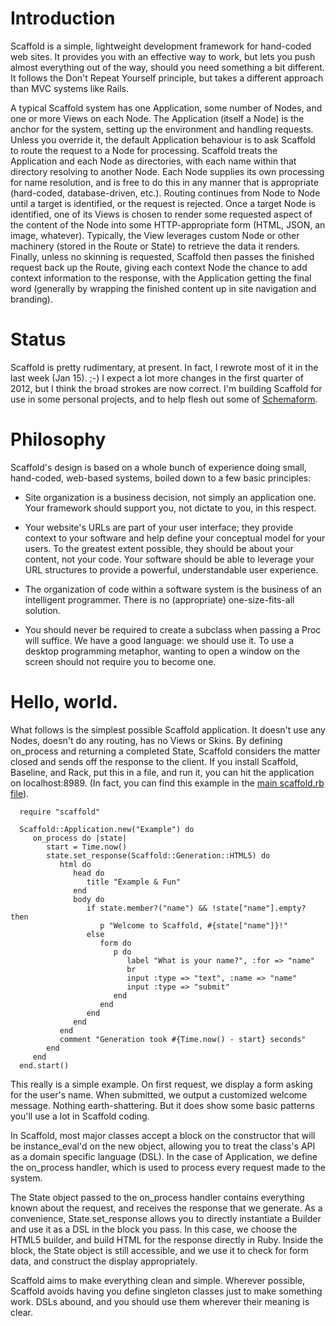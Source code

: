 # Introduction

Scaffold is a simple, lightweight development framework for hand-coded web sites. It provides
you with an effective way to work, but lets you push almost everything out of the way, should
you need something a bit different. It follows the Don't Repeat Yourself principle, but takes 
a different approach than MVC systems like Rails. 

A typical Scaffold system has one Application, some number of Nodes, and one or more Views 
on each Node. The Application (itself a Node) is the anchor for the system, setting up the 
environment and handling requests. Unless you override it, the default Application behaviour 
is to ask Scaffold to route the request to a Node for processing. Scaffold treats the 
Application and each Node as directories, with each name within that directory resolving to 
another Node. Each Node supplies its own processing for name resolution, and is free to do this
in any manner that is appropriate (hard-coded, database-driven, etc.). Routing continues from
Node to Node until a target is identified, or the request is rejected. Once a target Node is 
identified, one of its Views is chosen to render some requested aspect of the content of the Node 
into some HTTP-appropriate form (HTML, JSON, an image, whatever). Typically, the View leverages 
custom Node or other machinery (stored in the Route or State) to retrieve the data it renders. 
Finally, unless no skinning is requested, Scaffold then passes the finished request back up the
Route, giving each context Node the chance to add context information to the response, with the 
Application getting the final word (generally by wrapping the finished content up in site 
navigation and branding).


# Status

Scaffold is pretty rudimentary, at present. In fact, I rewrote most of it in the last week (Jan 15). 
;-) I expect a lot more changes in the first quarter of 2012, but I think the broad strokes are now
correct. I'm building Scaffold for use in some personal projects, and to help flesh out some of
[Schemaform](https://github.com/cpoirier/schemaform).


# Philosophy

Scaffold's design is based on a whole bunch of experience doing small, hand-coded, web-based 
systems, boiled down to a few basic principles:

* Site organization is a business decision, not simply an application one. Your framework 
  should support you, not dictate to you, in this respect. 
  
* Your website's URLs are part of your user interface; they provide context to your 
  software and help define your conceptual model for your users. To the greatest extent
  possible, they should be about your content, not your code. Your software should be 
  able to leverage your URL structures to provide a powerful, understandable user experience.
  
* The organization of code within a software system is the business of an intelligent programmer. 
  There is no (appropriate) one-size-fits-all solution.

* You should never be required to create a subclass when passing a Proc will suffice. We have 
  a good language: we should use it. To use a desktop programming metaphor, wanting to open 
  a window on the screen should not require you to become one.


# Hello, world.

What follows is the simplest possible Scaffold application. It doesn't use any Nodes, doesn't
do any routing, has no Views or Skins. By defining on_process and returning a completed State, 
Scaffold considers the matter closed and sends off the response to the client. If you install
Scaffold, Baseline, and Rack, put this in a file, and run it, you can hit the application on
localhost:8989. (In fact, you can find this example in the 
[main scaffold.rb file](https://github.com/cpoirier/scaffold/blob/master/lib/scaffold.rb)).

      require "scaffold"
      
      Scaffold::Application.new("Example") do
         on_process do |state|
            start = Time.now()
            state.set_response(Scaffold::Generation::HTML5) do
               html do
                  head do
                     title "Example & Fun"
                  end
                  body do
                     if state.member?("name") && !state["name"].empty? then
                        p "Welcome to Scaffold, #{state["name"]}!"
                     else
                        form do
                           p do
                              label "What is your name?", :for => "name"
                              br
                              input :type => "text", :name => "name"
                              input :type => "submit"
                           end
                        end
                     end
                  end
               end
               comment "Generation took #{Time.now() - start} seconds"
            end
         end
      end.start()
      
This really is a simple example. On first request, we display a form asking for the user's
name. When submitted, we output a customized welcome message. Nothing earth-shattering. But it
does show some basic patterns you'll use a lot in Scaffold coding.

In Scaffold, most major classes accept a block on the constructor that will be instance_eval'd on 
the new object, allowing you to treat the class's API as a domain specific language (DSL). In the 
case of Application, we define the on_process handler, which is used to process every request made
to the system.

The State object passed to the on_process handler contains everything known about the request, 
and receives the response that we generate. As a convenience, State.set_response allows
you to directly instantiate a Builder and use it as a DSL in the block you pass. In this case,
we choose the HTML5 builder, and build HTML for the response directly in Ruby. Inside the block,
the State object is still accessible, and we use it to check for form data, and construct the
display appropriately.

Scaffold aims to make everything clean and simple. Wherever possible, Scaffold avoids having
you define singleton classes just to make something work. DSLs abound, and you should use them
wherever their meaning is clear. 


